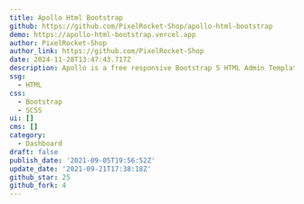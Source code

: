 ```yaml
---
title: Apollo Html Bootstrap
github: https://github.com/PixelRocket-Shop/apollo-html-bootstrap
demo: https://apollo-html-bootstrap.vercel.app
author: PixelRocket-Shop
author_link: https://github.com/PixelRocket-Shop
date: 2024-11-28T13:47:43.717Z
description: Apollo is a free responsive Bootstrap 5 HTML Admin Template
ssg:
  - HTML
css:
  - Bootstrap
  - SCSS
ui: []
cms: []
category:
  - Dashboard
draft: false
publish_date: '2021-09-05T19:56:52Z'
update_date: '2021-09-21T17:38:18Z'
github_star: 25
github_fork: 4
---
```

